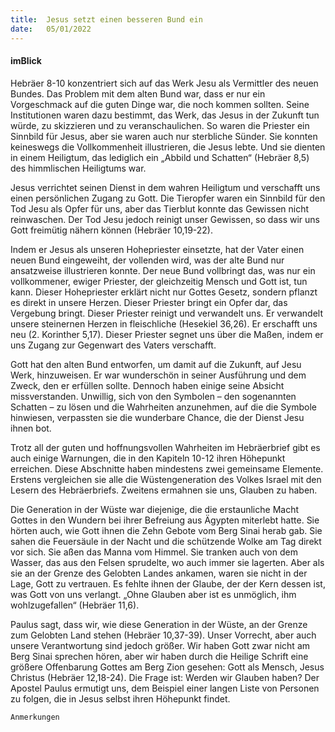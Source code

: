 ```yaml
---
title:  Jesus setzt einen besseren Bund ein
date:   05/01/2022
---
```


#### imBlick

Hebräer 8-10 konzentriert sich auf das Werk Jesu als Vermittler des neuen Bundes. Das Problem mit dem alten Bund war, dass er nur ein Vorgeschmack auf die guten Dinge war, die noch kommen sollten. Seine Institutionen waren dazu bestimmt, das Werk, das Jesus in der Zukunft tun würde, zu skizzieren und zu veranschaulichen. So waren die Priester ein Sinnbild für Jesus, aber sie waren auch nur sterbliche Sünder. Sie konnten keineswegs die Vollkommenheit illustrieren, die Jesus lebte. Und sie dienten in einem Heiligtum, das lediglich ein „Abbild und Schatten“ (Hebräer 8,5) des himmlischen Heiligtums war.

Jesus verrichtet seinen Dienst in dem wahren Heiligtum und verschafft uns einen persönlichen Zugang zu Gott. Die Tieropfer waren ein Sinnbild für den Tod Jesu als Opfer für uns, aber das Tierblut konnte das Gewissen nicht reinwaschen. Der Tod Jesu jedoch reinigt unser Gewissen, so dass wir uns Gott freimütig nähern können (Hebräer 10,19-22).

Indem er Jesus als unseren Hohepriester einsetzte, hat der Vater einen neuen Bund eingeweiht, der vollenden wird, was der alte Bund nur ansatzweise illustrieren konnte. Der neue Bund vollbringt das, was nur ein vollkommener, ewiger Priester, der gleichzeitig Mensch und Gott ist, tun kann. Dieser Hohepriester erklärt nicht nur Gottes Gesetz, sondern pflanzt es direkt in unsere Herzen. Dieser Priester bringt ein Opfer dar, das Vergebung bringt. Dieser Priester reinigt und verwandelt uns. Er verwandelt unsere steinernen Herzen in fleischliche (Hesekiel 36,26). Er erschafft uns neu (2. Korinther 5,17). Dieser Priester segnet uns über die Maßen, indem er uns Zugang zur Gegenwart des Vaters verschafft.

Gott hat den alten Bund entworfen, um damit auf die Zukunft, auf Jesu Werk, hinzuweisen. Er war wunderschön in seiner Ausführung und dem Zweck, den er erfüllen sollte. Dennoch haben einige seine Absicht missverstanden. Unwillig, sich von den Symbolen – den sogenannten Schatten – zu lösen und die Wahrheiten anzunehmen, auf die die Symbole hinwiesen, verpassten sie die wunderbare Chance, die der Dienst Jesu ihnen bot.

Trotz all der guten und hoffnungsvollen Wahrheiten im Hebräerbrief gibt es auch einige Warnungen, die in den Kapiteln 10-12 ihren Höhepunkt erreichen. Diese Abschnitte haben mindestens zwei gemeinsame Elemente. Erstens vergleichen sie alle die Wüstengeneration des Volkes Israel mit den Lesern des Hebräerbriefs. Zweitens ermahnen sie uns, Glauben zu haben.

Die Generation in der Wüste war diejenige, die die erstaunliche Macht Gottes in den Wundern bei ihrer Befreiung aus Ägypten miterlebt hatte. Sie hörten auch, wie Gott ihnen die Zehn Gebote vom Berg Sinai herab gab. Sie sahen die Feuersäule in der Nacht und die schützende Wolke am Tag direkt vor sich. Sie aßen das Manna vom Himmel. Sie tranken auch von dem Wasser, das aus den Felsen sprudelte, wo auch immer sie lagerten. Aber als sie an der Grenze des Gelobten Landes ankamen, waren sie nicht in der Lage, Gott zu vertrauen. Es fehlte ihnen der Glaube, der der Kern dessen ist, was Gott von uns verlangt. „Ohne Glauben aber ist es unmöglich, ihm wohlzugefallen“ (Hebräer 11,6).

Paulus sagt, dass wir, wie diese Generation in der Wüste, an der Grenze zum Gelobten Land stehen (Hebräer 10,37-39). Unser Vorrecht, aber auch unsere Verantwortung sind jedoch größer. Wir haben Gott zwar nicht am Berg Sinai sprechen hören, aber wir haben durch die Heilige Schrift eine größere Offenbarung Gottes am Berg Zion gesehen: Gott als Mensch, Jesus Christus (Hebräer 12,18-24). Die Frage ist: Werden wir Glauben haben? Der Apostel Paulus ermutigt uns, dem Beispiel einer langen Liste von Personen zu folgen, die in Jesus selbst ihren Höhepunkt findet.


`Anmerkungen`
